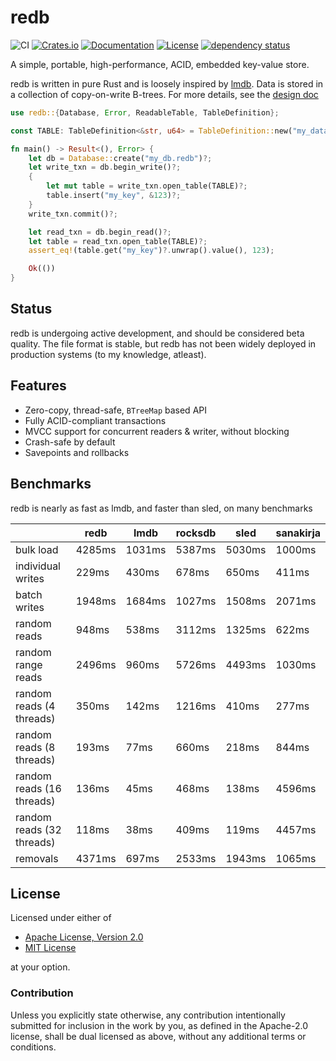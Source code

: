 # redb

![CI](https://github.com/cberner/redb/actions/workflows/ci.yml/badge.svg)
[![Crates.io](https://img.shields.io/crates/v/redb.svg)](https://crates.io/crates/redb)
[![Documentation](https://docs.rs/redb/badge.svg)](https://docs.rs/redb)
[![License](https://img.shields.io/crates/l/redb)](https://crates.io/crates/redb)
[![dependency status](https://deps.rs/repo/github/cberner/redb/status.svg)](https://deps.rs/repo/github/cberner/redb)

A simple, portable, high-performance, ACID, embedded key-value store.

redb is written in pure Rust and is loosely inspired by [lmdb](http://www.lmdb.tech/doc/). Data is stored in a collection
of copy-on-write B-trees. For more details, see the [design doc](docs/design.md)

```rust
use redb::{Database, Error, ReadableTable, TableDefinition};

const TABLE: TableDefinition<&str, u64> = TableDefinition::new("my_data");

fn main() -> Result<(), Error> {
    let db = Database::create("my_db.redb")?;
    let write_txn = db.begin_write()?;
    {
        let mut table = write_txn.open_table(TABLE)?;
        table.insert("my_key", &123)?;
    }
    write_txn.commit()?;

    let read_txn = db.begin_read()?;
    let table = read_txn.open_table(TABLE)?;
    assert_eq!(table.get("my_key")?.unwrap().value(), 123);

    Ok(())
}
```

## Status
redb is undergoing active development, and should be considered beta quality. The file format is stable,
but redb has not been widely deployed in production systems (to my knowledge, atleast).

## Features
* Zero-copy, thread-safe, `BTreeMap` based API
* Fully ACID-compliant transactions
* MVCC support for concurrent readers & writer, without blocking
* Crash-safe by default
* Savepoints and rollbacks

## Benchmarks
redb is nearly as fast as lmdb, and faster than sled, on many benchmarks

|                           | redb   | lmdb   | rocksdb | sled   | sanakirja |
|---------------------------|--------|--------|---------|--------|-----------|
| bulk load                 | 4285ms | 1031ms | 5387ms  | 5030ms | 1000ms    |
| individual writes         | 229ms  | 430ms  | 678ms   | 650ms  | 411ms     |
| batch writes              | 1948ms | 1684ms | 1027ms  | 1508ms | 2071ms    |
| random reads              | 948ms  | 538ms  | 3112ms  | 1325ms | 622ms     |
| random range reads        | 2496ms | 960ms  | 5726ms  | 4493ms | 1030ms    |
| random reads (4 threads)  | 350ms  | 142ms  | 1216ms  | 410ms  | 277ms     |
| random reads (8 threads)  | 193ms  | 77ms   | 660ms   | 218ms  | 844ms     |
| random reads (16 threads) | 136ms  | 45ms   | 468ms   | 138ms  | 4596ms    |
| random reads (32 threads) | 118ms  | 38ms   | 409ms   | 119ms  | 4457ms    |
| removals                  | 4371ms | 697ms  | 2533ms  | 1943ms | 1065ms    |

## License

Licensed under either of

* [Apache License, Version 2.0](LICENSE-APACHE)
* [MIT License](LICENSE-MIT)

at your option.

### Contribution

Unless you explicitly state otherwise, any contribution intentionally
submitted for inclusion in the work by you, as defined in the Apache-2.0
license, shall be dual licensed as above, without any additional terms or
conditions.
